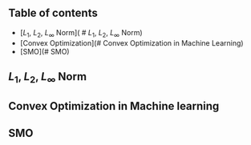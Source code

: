<script type="text/javascript"
        src="https://cdnjs.cloudflare.com/ajax/libs/mathjax/2.7.0/MathJax.js?config=TeX-AMS_CHTML"></script>
        
<script type="text/x-mathjax-config">
MathJax.Hub.Config({
tex2jax: {
inlineMath: [['$','$'], ['\\(','\\)']],
processEscapes: true},
jax: ["input/TeX","input/MathML","input/AsciiMath","output/CommonHTML"],
extensions: ["tex2jax.js","mml2jax.js","asciimath2jax.js","MathMenu.js","MathZoom.js","AssistiveMML.js", "[Contrib]/a11y/accessibility-menu.js"],
TeX: {
extensions: ["AMSmath.js","AMSsymbols.js","noErrors.js","noUndefined.js"],
equationNumbers: {
autoNumber: "AMS"
}
}
});
</script>

## Table of contents
  * [$L_1$, $L_2$, $L_{\infty}$ Norm]( # $L_1$, $L_2$, $L_{\infty}$ Norm)
  * [Convex Optimization](# Convex Optimization in Machine Learning) 
  * [SMO](# SMO)

## $L_1$, $L_2$, $L_{\infty}$ Norm

## Convex Optimization in Machine learning

## SMO
